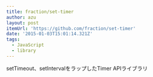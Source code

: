 ```yaml
---
title: fraction/set-timer
author: azu
layout: post
itemUrl: 'https://github.com/fraction/set-timer'
date: '2015-01-03T15:01:14.321Z'
tags:
  - JavaScript
  - library
---
```

setTimeout、setIntervalをラップしたTimer APIライブラリ
